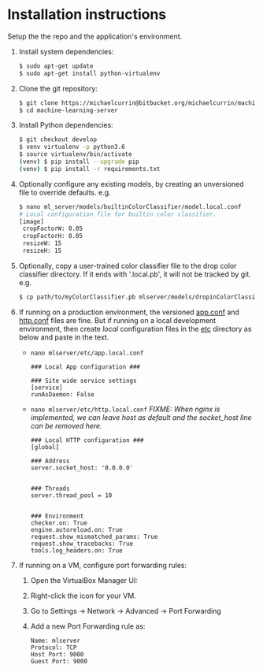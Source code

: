 # Installation instructions

Setup the the repo and the application's environment.

1. Install system dependencies:
    
    ```bash
    $ sudo apt-get update
    $ sudo apt-get install python-virtualenv
    ```

2. Clone the git repository:
   
    ```bash
    $ git clone https://michaelcurrin@bitbucket.org/michaelcurrin/machine-learning-server.git
    $ cd machine-learning-server
    ```

3. Install Python dependencies:
    
    ```bash
    $ git checkout develop
    $ venv virtualenv -p python3.6
    $ source virtualenv/bin/activate
    (venv) $ pip install --upgrade pip
    (venv) $ pip install -r requirements.txt
    ```

4. Optionally configure any existing models, by creating an unversioned file to override defaults. e.g.

   ```bash
   $ nano ml_server/models/builtinColorClassifier/model.local.conf
   # Local configuration file for builtin color classifier.
   [image]
    cropFactorW: 0.05
    cropFactorH: 0.05
    resizeW: 15
    resizeH: 15
   ```

5. Optionally, copy a user-trained color classifier file to the drop color classifier directory. If it ends with '.local.pb', it will not be tracked by git. e.g.

   ```bash
   $ cp path/to/myColorClassifier.pb mlserver/models/dropinColorClassifier/modelGraph.local.pb
   ```

4. If running on a production environment, the versioned [app.conf](/mlserver/etc/app.conf) and [http.conf](/mlserver/etc/http.conf) files are fine. But if running on a local development environment, then create _local_ configuration files in the [etc](/mlserver/etc) directory as below and paste in the text.
    
    * `nano mlserver/etc/app.local.conf`
        ```
        ### Local App configuration ###

        ### Site wide service settings
        [service]
        runAsDaemon: False
        ```

    * `nano mlserver/etc/http.local.conf` *FIXME: When nginx is implemented, we can leave host as default and the socket_host line can be removed here.*

        ```
        ### Local HTTP configuration ###
        [global]

        ### Address
        server.socket_host: '0.0.0.0'


        ### Threads
        server.thread_pool = 10


        ### Environment
        checker.on: True
        engine.autoreload.on: True
        request.show_mismatched_params: True
        request.show_tracebacks: True
        tools.log_headers.on: True
        ```

5. If running on a VM, configure port forwarding rules:
    1. Open the VirtualBox Manager UI:
    2. Right-click the icon for your VM.
    3. Go to Settings -> Network -> Advanced -> Port Forwarding
    4. Add a new Port Forwarding rule as: 

        ```
        Name: mlserver
        Protocol: TCP
        Host Port: 9000 
        Guest Port: 9000
        ```

